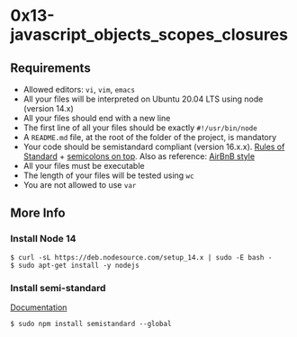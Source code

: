 # 0x13-javascript_objects_scopes_closures
## Requirements

   - Allowed editors: `vi`, `vim`, `emacs`
   - All your files will be interpreted on Ubuntu 20.04 LTS using node (version 14.x)
   - All your files should end with a new line
   - The first line of all your files should be exactly `#!/usr/bin/node`
   - A `README.md` file, at the root of the folder of the project, is mandatory
   - Your code should be semistandard compliant (version 16.x.x). [Rules of Standard](https://alx-intranet.hbtn.io/rltoken/1T1yg1vOAChRN20Yyz8crw) + [semicolons on top](https://alx-intranet.hbtn.io/rltoken/35q5Pc6A6KWPyd3kGeRQFg). Also as reference: [AirBnB style](https://alx-intranet.hbtn.io/rltoken/ilo9MmB3u0utJZjZat-W3Q)
   - All your files must be executable
   - The length of your files will be tested using `wc`
   - You are not allowed to use `var`

## More Info
### Install Node 14
```
$ curl -sL https://deb.nodesource.com/setup_14.x | sudo -E bash -
$ sudo apt-get install -y nodejs
```
### Install semi-standard

[Documentation](https://alx-intranet.hbtn.io/rltoken/35q5Pc6A6KWPyd3kGeRQFg)
```
$ sudo npm install semistandard --global
```